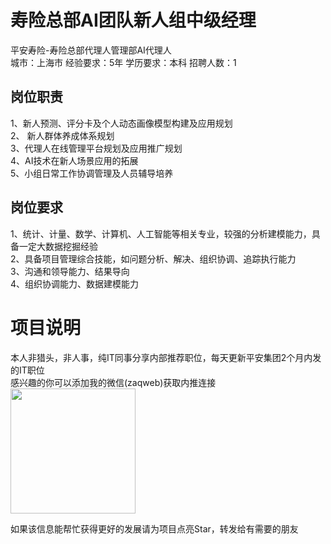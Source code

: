 # 寿险总部AI团队新人组中级经理
平安寿险-寿险总部代理人管理部AI代理人  
城市：上海市 经验要求：5年 学历要求：本科  招聘人数：1

## 岗位职责
1、新人预测、评分卡及个人动态画像模型构建及应用规划   
2、 新人群体养成体系规划   
3、代理人在线管理平台规划及应用推广规划   
4、AI技术在新人场景应用的拓展   
5、小组日常工作协调管理及人员辅导培养

## 岗位要求
1、统计、计量、数学、计算机、人工智能等相关专业，较强的分析建模能力，具备一定大数据挖掘经验   
2、具备项目管理综合技能，如问题分析、解决、组织协调、追踪执行能力   
3、沟通和领导能力、结果导向   
4、组织协调能力、数据建模能力

# 项目说明

本人非猎头，非人事，纯IT同事分享内部推荐职位，每天更新平安集团2个月内发的IT职位  
感兴趣的你可以添加我的微信(zaqweb)获取内推连接  
<img src="https://github.com/zaqweb/PA-IT-JOBS/blob/master/WechatICode.jpeg"  height="200" width="200">

如果该信息能帮忙获得更好的发展请为项目点亮Star，转发给有需要的朋友




